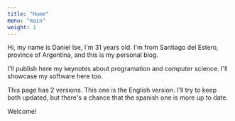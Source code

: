 ```yaml
---
title: "Home"
menu: "main"
weight: 1
---
```


Hi, my name is Daniel Ise, I'm 31 years old. I'm from Santiago del Estero, province of Argentina, and this is my personal blog.

I'll publish here my keynotes about programation and computer science.
I'll showcase my software here too.

This page has 2 versions. This one is the English version. I'll try to keep both updated, but there's a chance that
the spanish one is more up to date.

Welcome!

